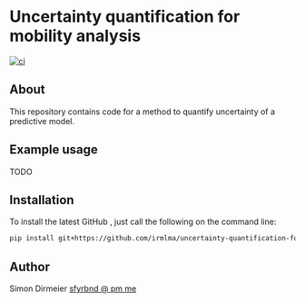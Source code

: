 # Uncertainty quantification for mobility analysis

[![ci](https://github.com/irmlma/uncertainty-quantification-snf/actions/workflows/ci.yaml/badge.svg)](https://github.com/irmlma/uncertainty-quantification-snf/actions/workflows/ci.yaml)

## About

This repository contains code for a method to quantify uncertainty of a predictive model.

## Example usage

TODO

## Installation

To install the latest GitHub <RELEASE>, just call the following on the
command line:

```bash
pip install git+https://github.com/irmlma/uncertainty-quantification-for-mobility-analysis@<RELEASE>
```

## Author

Simon Dirmeier <a href="mailto:sfyrbnd @ pm me">sfyrbnd @ pm me</a>
